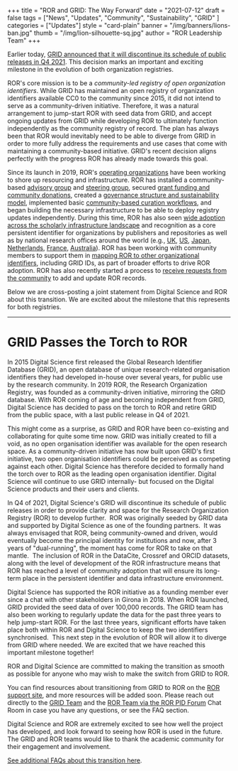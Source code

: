 +++
title = "ROR and GRID: The Way Forward"
date = "2021-07-12"
draft = false
tags = ["News", "Updates", "Community", "Sustainability", "GRID" ]
categories = ["Updates"]
style = "card-plain"
banner = "/img/banners/lions-ban.jpg"
thumb = "/img/lion-silhouette-sq.jpg"
author = "ROR Leadership Team"
+++

Earlier today, [GRID announced that it will discontinue its schedule of public releases in Q4 2021](https://www.digital-science.com/press-release/grid-passes-torch-to-ror/). This decision marks an important and exciting milestone in the evolution of both organization registries.

ROR's core mission is to be a *community-led registry of open organization identifiers*. While GRID has maintained an open registry of organization identifiers available CC0 to the community since 2015, it did not intend to serve as a community-driven initiative. Therefore, it was a natural arrangement to jump-start ROR with seed data from GRID, and accept ongoing updates from GRID while developing ROR to ultimately function independently as the community registry of record. The plan has always been that ROR would inevitably need to be able to diverge from GRID in order to more fully address the requirements and use cases that come with maintaining a community-based initiative. GRID's recent decision aligns perfectly with the progress ROR has already made towards this goal.

Since its launch in 2019, ROR's [operating organizations](https://ror.org/governance) have been working to shore up resourcing and infrastructure. ROR has installed a community-based [advisory group](https://ror.org/community/#community-advisory-group) and [steering group](https://ror.org/community/#steering-group), secured [grant funding and community donations](https://ror.org/blog/2020-08-20-ror-progress-update/), created a [governance structure and sustainability model](https://ror.org/about), implemented basic [community-based curation workflows](https://github.com/ror-community/ror-updates#readme), and began building the necessary infrastructure to be able to deploy registry updates independently. During this time, ROR has also seen [wide adoption across the scholarly infrastructure landscape](https://ror.org/integrations) and recognition as a core persistent identifier for organizations by publishers and repositories as well as by national research offices around the world (e.g., [UK](https://repository.jisc.ac.uk/id/eprint/7840), [US](https://www.arl.org/news/new-report-provides-recommendations-for-effective-data-practices-based-on-national-science-foundation-research-enterprise-convening/), [Japan](https://www.nistep.go.jp/en/?p=4916), [Netherlands](https://www.nwo.nl/en/news/nwo-persistent-identifier-strategy-will-lead-increased-efficiency-and-insight), [France](https://www.ouvrirlascience.fr/deuxieme-plan-national-pour-la-science-ouverte/), [Australia](http://doi.org/10.5281/zenodo.5039512)). ROR has been working with community members to support them in [mapping ROR to other organizational identifiers](https://ror.readme.io/docs/mapping), including GRID IDs, as part of broader efforts to drive ROR adoption. ROR has also recently started a process to [receive requests from the community](https://tinyurl.com/ror-request) to add and update ROR records.

Below we are cross-posting a joint statement from Digital Science and ROR about this transition. We are excited about the milestone that this represents for both registries.

---

# GRID Passes the Torch to ROR
In 2015 Digital Science first released the Global Research Identifier Database (GRID), an open database of unique research-related organisation identifiers they had developed in-house over several years, for public use by the research community. In 2019 ROR, the Research Organization Registry, was founded as a community-driven initiative, mirroring the GRID database. With ROR coming of age and becoming independent from GRID, Digital Science has decided to pass on the torch to ROR and retire GRID from the public space, with a last public release in Q4 of 2021.

This might come as a surprise, as GRID and ROR have been co-existing and collaborating for quite some time now. GRID was initially created to fill a void, as no open organisation identifier was available for the open research space. As a community-driven initiative has now built upon GRID's first initiative, two open organisation identifiers could be perceived as competing against each other. Digital Science has therefore decided to formally hand the torch over to ROR as the leading open organisation identifier. Digital Science will continue to use GRID internally- but focused on the Digital Science products and their users and clients.

In Q4 of 2021, Digital Science's GRID will discontinue its schedule of public releases in order to provide clarity and space for the Research Organization Registry (ROR) to develop further.  ROR was originally seeded by GRID data and supported by Digital Science as one of the founding partners.  It was always envisaged that ROR, being community-owned and driven, would eventually become the principal identity for institutions and now, after 3 years of "dual-running", the moment has come for ROR to take on that mantle.  The inclusion of ROR in the DataCite, Crossref and ORCID datasets, along with the level of development of the ROR infrastructure means that ROR has reached a level of community adoption that will ensure its long-term place in the persistent identifier and data infrastructure environment.

Digital Science has supported the ROR initiative as a founding member ever since a chat with other stakeholders in Girona in 2018. When ROR launched, GRID provided the seed data of over 100,000 records. The GRID team has also been working to regularly update the data for the past three years to help jump-start ROR. For the last three years, significant efforts have taken place both within ROR and Digital Science to keep the two identifiers synchronised.  This next step in the evolution of ROR will allow it to diverge from GRID where needed. We are excited that we have reached this important milestone together!

ROR and Digital Science are committed to making the transition as smooth as possible for anyone who may wish to make the switch from GRID to ROR.

You can find resources about transitioning from GRID to ROR on the [ROR support site](https://ror.readme.io/docs/mapping), and more resources will be added soon. Please reach out directly to the [GRID Team](mailto:contact@grid.ac) and the [ROR Team via the ROR PID Forum](https://pidforum.org/c/ror-chat-room/16) Chat Room in case you have any questions, or see the FAQ section.

Digital Science and ROR are extremely excited to see how well the project has developed, and look forward to seeing how ROR is used in the future. The GRID and ROR teams would like to thank the academic community for their engagement and involvement.

[See additional FAQs about this transition here](https://www.digital-science.com/blog/2021/07/grid-passes-torch-to-ror/).
